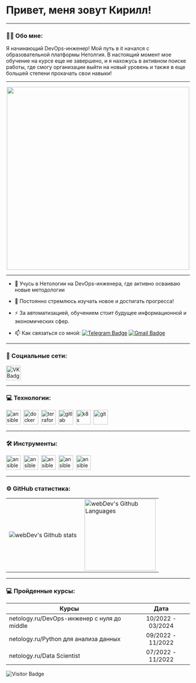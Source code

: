 # Привет, меня зовут Кирилл!

---

### :man_technologist: Обо мне:

Я начинающий DevOps-инженер! Мой путь в it начался с образовательной платформы Нетолгия. В настоящий момент мое обучение на курсе еще не завершено, и я нахожусь в активном поиске работы, где смогу организации выйти на новый уровень и также в еще большей степени прокачать свои навыки!

---

<div id="header" align="center">
  <img src="https://media.giphy.com/media/QgawLg4F0hJJe/giphy.gif" width="500"/>
</div>

---

- :telescope: Учусь в Нетологии на DevOps-инженера, где активно осваиваю новые методологии

- :seedling: Постоянно стремлюсь изучать новое и достигать прогресса!

- :zap: За автоматизацией, обучением стоит будущее информационной и экономических сфер.

- :mailbox: Как связаться со мной: [![Telegram Badge](https://img.shields.io/badge/-galchonkov-blue?style=flat&logo=Telegram&logoColor=white)](https://t.me/galchonkov) [![Gmail Badge](https://img.shields.io/badge/-Gmail-red?style=flat&logo=Gmail&logoColor=white)](mailto:kgalchonkov@gmail.com)

---

### 🤝 Социальные сети:

  
   <a href="https://vk.com/id320957393" target="_blank">
      <img src="https://cdn-icons-png.flaticon.com/512/145/145813.png" width="40" height="40" alt="VK Badge"/>
   </a>
   
  </div>

---

### 💻 Технологии:

<div>
  <img src="instruments/ansible.png" title="ansible" alt="ansible" width="40" height="40"/>&nbsp
  <img src="instruments/docker.png" title="docker" alt="docker" width="40" height="40"/>&nbsp
  <img src="instruments/terraform.png" title="terraform" alt="terraform" width="40" height="40"/>&nbsp
  <img src="instruments/gitlab.png" title="gitlab" alt="gitlab" width="40" height="40"/>&nbsp
  <img src="instruments/k8s.png" title="k8s" alt="k8s" width="40" height="40"/>&nbsp
  <img src="instruments/github1.png" title="git" alt="git" width="40" height="40"/>&nbsp
</div>

---

### 🛠 Инструменты:

<div>
  <img src="instruments/linux.png" title="ansible" alt="ansible" width="40" height="40"/>&nbsp
  <img src="instruments/centos.png" title="ansible" alt="ansible" width="40" height="40"/>&nbsp
  <img src="instruments/ubuntu.png" title="ansible" alt="ansible" width="40" height="40"/>&nbsp
  <img src="instruments/virtualbox.png" title="ansible" alt="ansible" width="40" height="40"/>&nbsp
  <img src="instruments/vscode.png" title="ansible" alt="ansible" width="40" height="40"/>&nbsp
</div>

---

### ⚙️ GitHub статистика:

<table>
  <tr>
    <td>
      <img align="left" src="http://github-readme-streak-stats.herokuapp.com?user=Kirill67km&theme=dark&background=000000" alt="webDev's Github stats" />
    </td>
    <td>
      <img height="195px" align="right" alt="webDev's Github Languages" src="https://github-readme-stats-sigma-five.vercel.app/api/top-langs/?username=Kirill67km&layout=compact&theme=vision-friendly-dark" />
    </td>
  </tr>
</table>

---

### 💻 Пройденные курсы:

| Курсы                                                           | Дата              |
| ----------------------------------------------------------------| :---------------: |
| netology.ru/DevOps-инженер с нуля до middle                     | 10/2022 - 03/2024 |
| netology.ru/Python для анализа данных                           | 09/2022 - 11/2022 |
| netology.ru/Data Scientist                                      | 07/2022 - 11/2022 |


![Visitor Badge](https://visitor-badge.laobi.icu/badge?page_id=Kirill67km)


